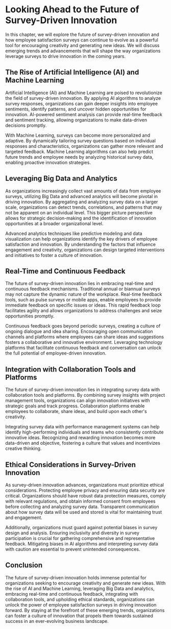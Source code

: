 Looking Ahead to the Future of Survey-Driven Innovation
================================================================

In this chapter, we will explore the future of survey-driven innovation and how employee satisfaction surveys can continue to evolve as a powerful tool for encouraging creativity and generating new ideas. We will discuss emerging trends and advancements that will shape the way organizations leverage surveys to drive innovation in the coming years.

The Rise of Artificial Intelligence (AI) and Machine Learning
-------------------------------------------------------------

Artificial Intelligence (AI) and Machine Learning are poised to revolutionize the field of survey-driven innovation. By applying AI algorithms to analyze survey responses, organizations can gain deeper insights into employee sentiments, identify patterns, and uncover hidden opportunities for innovation. AI-powered sentiment analysis can provide real-time feedback and sentiment tracking, allowing organizations to make data-driven decisions promptly.

With Machine Learning, surveys can become more personalized and adaptive. By dynamically tailoring survey questions based on individual responses and characteristics, organizations can gather more relevant and targeted feedback. Machine Learning algorithms can also help predict future trends and employee needs by analyzing historical survey data, enabling proactive innovation strategies.

Leveraging Big Data and Analytics
---------------------------------

As organizations increasingly collect vast amounts of data from employee surveys, utilizing Big Data and advanced analytics will become pivotal in driving innovation. By aggregating and analyzing survey data on a larger scale, organizations can detect trends, correlations, and patterns that may not be apparent on an individual level. This bigger picture perspective allows for strategic decision-making and the identification of innovation opportunities at a broader organizational level.

Advanced analytics techniques like predictive modeling and data visualization can help organizations identify the key drivers of employee satisfaction and innovation. By understanding the factors that influence engagement and creativity, organizations can design targeted interventions and initiatives to foster a culture of innovation.

Real-Time and Continuous Feedback
---------------------------------

The future of survey-driven innovation lies in embracing real-time and continuous feedback mechanisms. Traditional annual or biannual surveys may not capture the dynamic nature of the workplace. Real-time feedback tools, such as pulse surveys or mobile apps, enable employees to provide immediate feedback on specific issues or ideas. This rapid feedback loop facilitates agility and allows organizations to address challenges and seize opportunities promptly.

Continuous feedback goes beyond periodic surveys, creating a culture of ongoing dialogue and idea sharing. Encouraging open communication channels and platforms where employees can share ideas and suggestions fosters a collaborative and innovative environment. Leveraging technology platforms that facilitate continuous feedback and conversation can unlock the full potential of employee-driven innovation.

Integration with Collaboration Tools and Platforms
--------------------------------------------------

The future of survey-driven innovation lies in integrating survey data with collaboration tools and platforms. By combining survey insights with project management tools, organizations can align innovation initiatives with strategic goals and track progress. Collaboration platforms enable employees to collaborate, share ideas, and build upon each other's creativity.

Integrating survey data with performance management systems can help identify high-performing individuals and teams who consistently contribute innovative ideas. Recognizing and rewarding innovation becomes more data-driven and objective, fostering a culture that values and incentivizes creative thinking.

Ethical Considerations in Survey-Driven Innovation
--------------------------------------------------

As survey-driven innovation advances, organizations must prioritize ethical considerations. Protecting employee privacy and ensuring data security are critical. Organizations should have robust data protection measures, comply with relevant regulations, and obtain informed consent from employees before collecting and analyzing survey data. Transparent communication about how survey data will be used and stored is vital for maintaining trust and engagement.

Additionally, organizations must guard against potential biases in survey design and analysis. Ensuring inclusivity and diversity in survey participation is crucial for gathering comprehensive and representative feedback. Mitigating biases in AI algorithms and interpreting survey data with caution are essential to prevent unintended consequences.

Conclusion
----------

The future of survey-driven innovation holds immense potential for organizations seeking to encourage creativity and generate new ideas. With the rise of AI and Machine Learning, leveraging Big Data and analytics, embracing real-time and continuous feedback, integrating with collaboration tools, and upholding ethical standards, organizations can unlock the power of employee satisfaction surveys in driving innovation forward. By staying at the forefront of these emerging trends, organizations can foster a culture of innovation that propels them towards sustained success in an ever-evolving business landscape.
